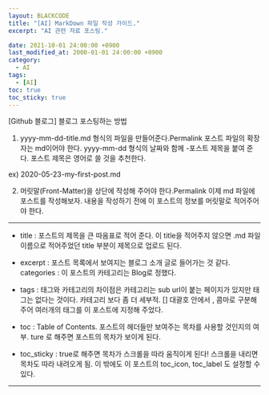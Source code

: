 ```yaml
---
layout: BLACKCODE
title: "[AI] MarkDown 파일 작성 가이드."
excerpt: "AI 관련 자료 포스팅."

date: 2021-10-01 24:00:00 +0900
last_modified_at: 2000-01-01 24:00:00 +0900
category: 
  - AI
tags: 
  - [AI] 
toc: true
toc_sticky: true
---
```


[Github 블로그] 블로그 포스팅하는 방법

1. yyyy-mm-dd-title.md 형식의 파일을 만들어준다.Permalink
포스트 파일의 확장자는 md이어야 한다. yyyy-mm-dd 형식의 날짜와 함께 -포스트 제목을 붙여 준다. 포스트 제목은 영어로 쓸 것을 추천한다.

ex) 2020-05-23-my-first-post.md

2. 머릿말(Front-Matter)을 상단에 작성해 주어야 한다.Permalink
이제 md 파일에 포스트를 작성해보자. 내용을 작성하기 전에 이 포스트의 정보를 머릿말로 적어주어야 한다.

- - -

* title : 포스트의 제목을 큰 따옴표로 적어 준다. 이 title을 적어주지 않으면 .md 파일 이름으로 적어주었던 title 부분이 제목으로 업로드 된다.

* excerpt : 포스트 목록에서 보여지는 블로그 소개 글로 들어가는 것 같다.
categories : 이 포스트의 카테고리는 Blog로 정했다.

* tags : 태그와 카테고리의 차이점은 카테고리는 sub url이 붙는 페이지가 있지만 태그는 없다는 것이다. 카테고리 보다 좀 더 세부적. [] 대괄호 안에서 , 콤마로 구분해주어 여러개의 태그를 이 포스트에 지정해 주었다.

* toc : Table of Contents. 포스트의 헤더들만 보여주는 목차를 사용할 것인지의 여부. ture 로 해주면 포스트의 목차가 보이게 된다.

* toc_sticky : true로 해주면 목차가 스크롤을 따라 움직이게 된다! 스크롤을 내리면 목차도 따라 내려오게 됨. 이 밖에도 이 포스트의 toc_icon, toc_label 도 설정할 수 있다. 

- - -